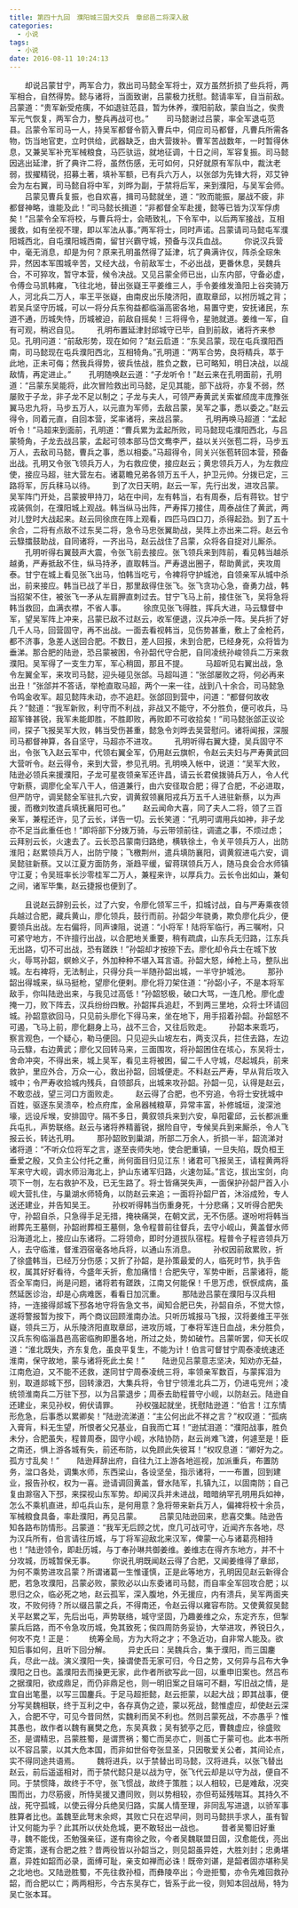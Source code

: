 ```yaml
---
title: 第四十九回　濮阳城三国大交兵　章邱邑二将深入敌
categories:
  - 小说
tags:
  - 小说
date: 2016-08-11 10:24:13
---
```

　　却说吕蒙甘宁，两军合力，救出司马懿全军将士，双方虽然折损了些兵将，两军相合，自然得势。懿与诸将，当面致谢，吕蒙极力抚慰。懿请率军，自当前敌。吕蒙道：“贵军新受疮痍，不如退驻范县，暂为休养，濮阳前敌，蒙自当之，俟贵军元气恢复，两军合力，整兵再战可也。”<!-- more -->
　　司马懿谢过吕蒙，率全军退屯范县。吕蒙令军司马一人，持吴军都督令箭入曹兵中，伺应司马都督，凡曹兵所需各物，饬当地官吏，立时供给，武器缺乏，由大营拨补。曹军苦战数年，一时暂得休息，又兼吴军补充军械粮食，马匹驮运，就地征调，十日之间，军容复振。司马懿因逃出延津，折了典许二将，虽然伤感，无可如何，只好就原有军队中，裁汰老弱，拔擢精锐，招募土著，填补军额，已有兵六万人，以张郃为先锋大将，邓艾钟会为左右翼，司马懿自将中军，刘晔为副，于禁将后军，来到濮阳，与吴军会师。
　　吕蒙见曹兵复振，也自欢喜，揖司马懿就坐，道：“败而能振，屡战不疲，非都督神略，谁能及此！”司马懿长揖道：“非都督全军赴援，懿等已皆为汉军俘虏矣！”吕蒙令全军将校，与曹兵将士，会晤致礼，下令军中，以后两军接战，互相援救，如有坐视不理，即以军法从事。”两军将士，同时声诺。吕蒙请司马懿屯军濮阳城西北，自屯濮阳城西南，留甘兴霸守城，预备与汉兵血战。
　　你说汉兵营中，毫无消息，却是为何？原来孔明虽然得了延津，坑了典满许仪，阵杀全琮朱异，然因本军围城辛苦，又经大战，令前敌军士，不必出战，更番休息，吴魏兵合，不可猝攻，暂守本营，候令决战。又见吕蒙全师已出，山东内部，守备必虚，令傅佥马凯韩雍，飞往北地，替出张嶷王平姜维三人，手令姜维发渔阳上谷突骑万人，河北兵二万人，率王平张嶷，由南皮出乐陵济阳，直取章邱，以拊历城之背；若吴兵坚守历城，可以一将分兵东徇益都临淄高密各地，易置守吏，安抚诸民，东道不通，历城失恃，历城被迫，前敌自摇矣！三将得令，星驰就道。姜维一军，自有可观，稍迟自见。
　　孔明布置延津封邱城守已毕，自到前敌，诸将齐来参见。孔明问道：“前敌形势，现在如何？”赵云启道：“东吴吕蒙，现在屯兵濮阳西南，司马懿现在屯兵濮阳西北，互相犄角。”孔明道：“两军合势，良将精兵，萃于此地，正未可侮；然我兵得势，彼兵怯战，胜负之数，已可略知，明日决战，以觇敌情，再定进止。”
　　孔明随唤赵云道：“子龙听令！”赵云来在孔明面前，孔明道：“吕蒙东吴能将，此次冒险救出司马懿，足见其能，部下战将，亦复不弱，然屡败于子龙，非子龙不足以制之；子龙与夫人，可领严寿黄武关索崔颀庞丰庞豫张翼马忠九将，马步五万人，以元直为军师，去敌吕蒙，吴军之事，悉以委之。”赵云得令，同着元直，自回本营，奖率诸将，来战吕蒙。
　　孔明再唤马超道：“孟起听令！”马超来到面前，孔明道：“曹兵累为孟起所败，司马懿现屯濮阳西北，与吕蒙犄角，子龙去战吕蒙，孟起可领本部马岱文鸯李严，益以关兴张苞二将，马步五万人，去敌司马懿，曹兵之事，悉以相委。”马超得令，同关兴张苞转回本营，预备出战。孔明又令张飞领兵万人，为右救应使，接应赵云；黄忠领兵万人，为左救应使，接应马超，驻大营左右。诸葛瞻兄弟各领万五千人，护卫元帅。分拨已定，三路将军，厉兵秣马以待。
　　到了次日天明，赵云一军，先行出发，进攻吕蒙。吴军阵门开处，吕蒙披甲持刀，站在中间，左有韩当，右有周泰，后有蒋钦。甘宁戎装佩剑，在濮阳城上观战。韩当纵马出阵，严寿挥刀接住，周泰战住了黄武，两对儿登时大战起来。赵云同徐庶在阵上观看，四匹马四口刀，杀得起劲。到了五十余合，二将有点敌不过东吴二将，急令马忠张翼助战，吴阵上亦出来二将。赵云令云騄擂鼓助战，自同诸将，一齐出马，赵云战住了吕蒙，众将各自捉对儿厮杀。
　　孔明听得右翼鼓声大震，令张飞前去接应。张飞领兵来到阵前，看见韩当越杀越勇，严寿抵敌不住，纵马持矛，直取韩当。严寿退出圈子，帮助黄武，夹攻周泰。甘宁在城上看见张飞出马，怕韩当吃亏，令裨将守护城池，自领亲军从城中杀出，前来接应。韩当已战了半日，那里敌得住张飞。张飞贪功心急，奋勇力战，韩当招架不住，被张飞一矛从左肩胛直刺过去。甘宁飞马上前，接住张飞，吴将急将韩当救回，血满衣襟，不省人事。
　　徐庶见张飞得胜，挥兵大进，马云騄督中军，望吴军阵上冲来，吕蒙已敌不过赵云，收军便退，汉兵冲杀一阵。吴兵折了好几千人马，回营固守，再不出战。一面去看视韩当，见伤势甚重，敷上了金枪药，都不济事，急差人送回合肥。不数日，差人回报，未到合肥，已经身死，众将皆为垂涕。那合肥的陆逊，恐吕蒙被困，令孙韶代守合肥，自同凌统孙峻领兵二万来救濮阳。吴军得了一支生力军，军心稍固，那且不提。
　　马超听见右翼出战，急令左翼全军，来攻司马懿，迎头碰见张郃。马超叫道：“张郃屡败之将，何必再来出丑！”张郃并不答话，举枪直取马超，两个一来一往，战到八十余合，司马懿急令鸣金收军。超见懿阵未动，亦不追赶。张郃回到营中，问道：“都督何故收兵？”懿道：“我军新败，利守而不利战，非战又不能守，不分胜负，便可收兵，马超军锋甚锐，我军未能即胜，不胜即败，再败即不可收拾矣！”司马懿张郃正议论间，探子飞报吴军大败，韩当受伤甚重，懿急令刘晔去吴营慰问。诸将闻报，深服司马都督神算，各自坚守，马超亦不进攻。
　　孔明听得右翼大捷，吴兵固守不出，令张飞入赵云军中，代领右翼全军，仍用赵云旗帜，令赵云夫妇与严寿黄武回大营听令。赵云得令，来到大营，参见孔明。孔明唤入帐中，说道：“吴军大败，陆逊必领兵来援濮阳，子龙可星夜领亲军还许昌，请云长君侯拨骑兵万人，令人代守新蔡，调廖化全军八干人，倍道兼行，由六安径取合肥；得了合肥，不必进取，但严防守，调吴懿全军驻扎六安，调黄叙领襄阳戎兵万五千人进驻新蔡，以为声援，而檄刘牧遣兵填抚襄阳可也。”
　　赵云闻命大喜，同了夫人二将，领了三百亲军，兼程还许，见了云长，详告一切。云长笑道：“孔明可谓用兵如神，非子龙亦不足当此重任也！”即将部下分拨万骑，与云带领前往，调遣之事，不烦过虑；云拜别云长，火速去了。云长恐吕蒙南归路绝，横轶徐土，令关平领兵万人，出防淮阳；赵累领兵万人，出防宁陵；飞檄荆州，遣兵填防襄阳，调黄叙进屯六安，调吴懿驻新蔡。又以江夏方面防务，渐趋平缓，留蒋琪领兵万人，随马良会合水师镇守江夏；令吴班率长沙零桂军二万人，兼程来许，以厚兵力。云长令出如山，兼旬之间，诸军毕集，赵云捷报也便到了。

　　且说赵云辞别云长，过了六安，令廖化领军三千，扣城讨战，自与严寿乘夜领兵越过合肥，藏兵黄山，廖化领兵，鼓行而前。孙韶少年骁勇，欺负廖化兵少，便要领兵出战。左右偏将，同声谏阻，说道：“小将军！陆将军临行，再三嘱咐，只可紧守地方，不许擅行出战，以合肥地关重要，稍有疏虞，山东兵无归路，江东兵无出路，切不可出战，恐有蹉跌！”孙韶却才按捺下去。廖化却令兵士在城下放火，辱骂孙韶，螟蛉义子，外加种种不堪入耳言语。孙韶大怒，绰枪上马，整队出城。左右裨将，无法制止，只得分兵一半随孙韶出城，一半守护城池。
　　那孙韶出得城来，纵马挺枪，望廖化便剌。廖化将刀架住道：“孙韶小子，不是本将军敌手，你叫陆逊出来，与我见过高低！”孙韶怒极，破口大骂，一连几枪。廖化虚掩一刀，败下阵去，汉兵纷纷四散。孙韶挥兵追赶，不到两三里地，众将士环请回城。孙韶意欲回马，只见前头廖化下得马来，坐在地下，用手招着孙韶。孙韶怒不可遏，飞马上前，廖化翻身上马，战不三合，又往后败走。
　　孙韶本来乖巧，察言观色，一个疑心，勒马便回。只见迎头山坡左右，两支汉兵，拦住去路，左边马云騄，右边黄武；廖化又回转马来，三面围攻，将孙韶困住在垓心，东吴将士，舍命冲突，不得出来，城上吴军，看见主将被困，留二千人守城，尽起城兵，前来救护，里应外合，万众一心，救出孙韶，回城便走。不料赵云严寿，早从背后攻入城中；令严寿收拾城内残兵，自领部兵，出城来攻孙韶。孙韶一见，认得是赵云，不敢恋战，望三河口方面败走。
　　赵云得了合肥，也不穷追，令将士安抚城中百姓，驱逐东吴溃卒，检点府库，金帛器械粮草，异常丰富，补修城垣，浚深池壕，远设斥堠，安排固守。隔不多日，黄叙领兵来到六安，阜阳霍邱，云长都派重兵屯扎，声势联络。赵云与诸将养精蓄锐，据险自守，专候吴兵到来厮杀，令人飞报云长，转达孔明。
　　那孙韶败到巢湖，所部二万余人，折损一半，韶流涕对诸将道：“不听众位将军之言，遂至丧师失地，使合肥重镇，一旦失陷，既负桓王垂爱之殷，又负主公付托之重，尚何面目归见江东！诸君可飞报吴王，请程黄两将军来守大岘，调水师沿海北上，护山东诸军归路，火速勿延。”言讫，拔出宝剑，向项下一刎，左右救护不及，已无生路了。将士皆痛哭失声，一面保护孙韶尸首入小岘大营扎住，与巢湖水师犄角，以防赵云来追；一面将孙韶尸首，沐浴成殓，专人送还建业，并告知吴王。
　　孙权听得韩当伤重身死，十分悲痛；又听得合肥失守，孙韶自杀，只急得手足无措，掩袂痛哭，在朝文武，无不伤感。遂吩咐将韩当祔葬先王墓侧，孙韶祔葬桓王墓侧，急令程普前往督兵，去守小岘山，黄盖督水师沿海道北上，接应山东诸将。二将领命，即时分道拔队宿程。程普令子程咨领兵万人，去守临淮，督淮泗宿毫各地兵将，以通山东消息。
　　孙权因前敌累败，折了徐盛韩当，已经万分伤感；又折了孙韶，是孙策最爱的人，临死时节，执手告权，属其好好看待，今盛年夭折，愈加痛惜！合肥失守，军势中断，吕蒙诸将，能否全军南归，尚是问题，诸将若有蹉跌，江南又何能保！千思万虑，恹恹成病，虽然延医诊治，却是心病难医，看看日加沉重。
　　那陆逊吕蒙在濮阳与汉兵相持，一连接得郯城下邳各地守将告急文书，闻知合肥已失，孙韶自杀，不觉大惊，遂将警报暂为按下，两个商议回顾淮南办法。只听历城报马飞报，汉将姜维王平张嶷，领兵三万，从乐陵济阳直取章邱，进攻历城，丁奉将军连日血战，未分胜负，汉兵东徇临淄昌邑高密临朐即墨各地，所过之处，势如破竹。吕蒙听罢，仰天长叹道：“淮北既失，齐东复危，虽良平复生，不能为计！伯言可督甘宁周泰凌统速还淮南，保守故地，蒙与诸将死此土矣！”
　　陆逊见吕蒙意志坚决，知劝亦无益，江南危迫，又不能不还救，遂同甘宁周泰凌统三将，率领亲军数百，与蒙挥泪为别，取道郯城下邳，回转濠泗，大集兵将，令甘宁领淮北兵二万，仍进屯兖州；凌统领淮南兵二万驻下邳，以为吕蒙退步；周泰去助程普守小岘，以防赵云。陆逊自还建业，来见孙权，俯伏请罪。
　　孙权强起就坐，抚慰陆逊道：“伯言！江东情形危急，后事悉以累卿矣！”陆逊流涕道：“主公何出此不祥之言？”权叹道：“孤病入膏肓，料无生望，所恨者父兄基业，自我而亡耳！”逊拭泪道：“濮阳战事，胜负未分，合肥虽失，程普周泰，固守小岘，水陆协防，赵云尚难飞渡，何遽至是！臣之南还，惧上游各城有失，前还布防，以免顾此失彼耳！”权叹息道：“卿好为之。孤方寸乱矣！”
　　陆逊拜辞出府，自往九江上游各地巡视，加派重兵，布置防务，湓口各处，调集水师，东西梁山，各设坚垒，指示诸将，一一布置，回到建业，报告孙权，权为一喜。逊请调回黄盖，督水陆军，扎镇九江，以固南防；自己复由滁宿入下邳，来探视山东军势。却闻汉兵并未进战，暗暗纳罕孔明用兵如神，怎么不乘机直进，却屯兵山东，是何用意？急将带来新兵万人，偏裨将校十余员，军械粮食具备，率赴濮阳，再见吕蒙。
　　吕蒙见陆逊回来，悲喜交集。陆逊告知各路布防情形。吕蒙道：“我军无后顾之忧，庶几可战可守，近闻齐东各地，尽为汉兵所有，伯言请往历城，与丁将军迎敌北来汉军，俾蒙一心与诸葛亮相持也！”陆逊领令，即赴历城，与丁奉孙琳共御姜维。姜维志在得齐东地方，并不十分攻城，历城暂保无事。
　　你说孔明既闻赵云得了合肥，又闻姜维得了章邱，为何不乘势进攻吕蒙？所谓诸葛一生惟谨慎，正是此等地方，孔明因见赵云新得合肥，若急攻濮阳，吕蒙必败，蒙败必以山东委诸司马懿，而自率全军回攻合肥；以思归之众，临必死之地，赵云孤军，深入腹地，外无援应，内有溃兵，吴军两面夹攻，不败何待？所以缀吕蒙之兵，不得南还，令赵云得以雍容布防。又使黄叙吴懿关平赵累之军，先后出屯，声势联络，城守坚固，乃趣姜维之众，东定齐东，但掣蒙兵后路，而不令急攻历城，免其致死；俟四周防务妥协，大举进攻，养锐日久，何攻不克！正是：
　　统筹全局，方为大将之才；不急近功，自非常人能及。欲知后事如何，且听下回分解。
　　异史氏曰：吴魏兵合，集于濮阳，而三国鏖兵，尽此一战。演义濮阳一失，操谓使吾无家可归，今日之势，又何异与吕布大争濮阳之日也。盖濮阳去而操更无家，此作者所欲写此一回，以重申旧案也。然吕布之据濮阳，欲成鼎足，而仍非鼎足也，则一明旧案之目端可不翻，写旧战之情，是宜自出笔墨，以写三国鏖兵。于足马超拒懿，赵云拒蒙，以起大战；即其战事，便分写吴魏相联，终于互利之中，各存真伪之迹，蒙以死战，懿惟虚应，却使赵云深入，合肥不守，可见今昔同然，实魏利而吴不利也。然则吕蒙死战，不亦愚乎？惟其愚也，故作者以魏有襄樊之危，东吴真救；吴有猇亭之厄，曹魏虚应，徐盛败丕，是谓精忠，吕蒙胜蜀，是谓贾祸；蜀亡而吴亦亡，则虽亡于蒙可也。此本书所以不容吕蒙，以其大危本国，而非如世俗夸张显圣，只因敬爱关公者，其间论点，实不得同途共语焉。
　　魏将进兵，以于禁替出司马懿，汉将进兵，以张飞替出赵云，前后遥遥相对，而于禁代懿只是以战为守，张飞代云却是以守为战，便自不同。于禁惯降，故终于不守，张飞惯战，故终于策胜；以人相较，已是难敌，况突围而出，力尽筋疲，所恃吴援又遭同败，则以势相较，亦但苟延残喘耳。其持久不战，死守孤城，以使云得分兵绝吴归路，实属人情至理，非同乱写进退，以骄军事胜算者比也。盖魏至此弩末余烬，其败亡只在迟早间，则司马懿拱手求人，虽有智计又何能为乎？此其所以伏处危城，更不敢轻出一战也。
　　昔者吴蜀旧好重寻，魏不能伐，丕勉强亲征，遂有南徐之败，今者吴魏联盟日固，汉愈能伐，亮出奇定策，遂有合肥之胜？昔两役皆以孙韶当之，则见韶虽异姓，大胜刘封；忠勇堪嘉，异姓如韶而必录，面缚可耻，亲支如禅而必诛！既帝刘谌，是韶者固亦堪称吴之北地也。又陆逊胜蜀，不先往救孙桓，而彝陵卒出；今逊拒蜀，亦令先难回救孙韶，而合肥以亡；两两相形，今古东吴存亡，皆系于此一役，则知本回战局，特为吴亡张本耳。